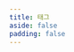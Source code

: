 ```yaml
---
title: 태그
aside: false
padding: false
---
```


<script setup>
import { onMounted } from "vue";
import { useData } from "vitepress"
import Home from "@/views/Home.vue"

const { params, site } = useData();

onMounted(() => {
  document.title = `标签：${params.value.name} | ${site.value.title}`;
});
</script>

<Home :showHeader="false" :showTags="params.name" />